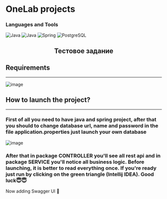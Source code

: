 # OneLab projects
### Languages and Tools
![Java](https://img.shields.io/badge/-Java-090909?style=for-the-badge&logo=java&logoColor=f89820)
![Java](https://img.shields.io/badge/-RestApi-090909?style=for-the-badge&logo={}&logoColor=f89820)
![Spring](https://img.shields.io/badge/-SpringBoot-090909?style=for-the-badge&logo=spring)
![PostgreSQL](https://img.shields.io/badge/-PostgreSQL-090909?style=for-the-badge&logo=PostgreSQL&logoColor=2a9df4)

<h2 align="center">Тестовое задание</h2>

## Requirements
<hr>

![image](https://user-images.githubusercontent.com/51040580/156698317-841f1246-d941-4dad-8a26-cf4af5810384.png)

## How to launch the project?
<hr>

### First of all you need to have java and spring project, after that you should to change database url, name and password in the file application.properties just launch your own database
![image](https://user-images.githubusercontent.com/51040580/156698600-c1c421e6-20a8-401e-8440-7ce2b69b2cab.png)
### After that in package CONTROLLER you'll see all rest api and in package SERVICE you'll notice all business logic. Before launching, it is better to read everything once. If you're ready just run by clicking on the green triangle (Intellij IDEA). Good luck😇😇

Now adding Swagger UI 🙂